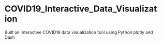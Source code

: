 # COVID19_Interactive_Data_Visualization
Built an interactive COVID19 data visualization tool using Python plotly and Dash
